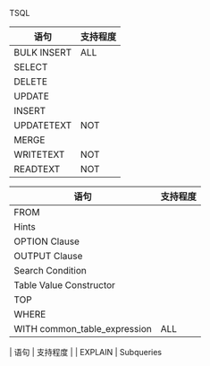 

TSQL


| 语句 | 支持程度 |
| ----- | ----- |
| BULK INSERT | ALL |
| SELECT |
| DELETE |
| UPDATE |
| INSERT |
| UPDATETEXT | NOT |
| MERGE |
| WRITETEXT | NOT |
| READTEXT | NOT |


| 语句 | 支持程度 |
| ----- | ----- |
| FROM |
| Hints |
| OPTION Clause
| OUTPUT Clause
| Search Condition
| Table Value Constructor
| TOP
| WHERE
| WITH common_table_expression | ALL |



| 语句 | 支持程度 |
| EXPLAIN
| Subqueries  
